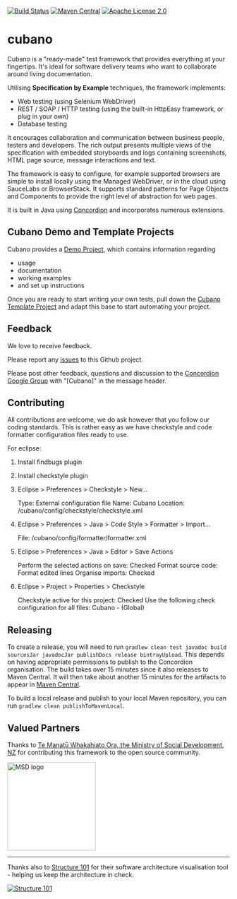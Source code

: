 [![Build Status](https://img.shields.io/travis/concordion/cubano.svg)](https://travis-ci.org/concordion/cubano)
[![Maven Central](https://img.shields.io/maven-central/v/org.concordion/cubano-concordion.svg)](http://search.maven.org/#search%7Cga%7C1%7Cg%3A%22org.concordion%22%20AND%20a%3A%22cubano-concordion%22)
[![Apache License 2.0](https://img.shields.io/badge/license-Apache%202.0-blue.svg)](http://www.apache.org/licenses/LICENSE-2.0.html)

# cubano

Cubano is a "ready-made" test framework that provides everything at your fingertips. It's ideal for software delivery teams who want to collaborate around living documentation.

Utilising __Specification by Example__ techniques, the framework implements:

* Web testing (using Selenium WebDriver)
* REST / SOAP / HTTP testing (using the built-in HttpEasy framework, or plug in your own)
* Database testing

It encourages collaboration and communication between business people, testers and developers. The rich output presents multiple views of the specification with embedded storyboards and logs containing screenshots, HTML page source, message interactions and text.

The framework is easy to configure, for example supported browsers are simple to install locally using the Managed WebDriver, or in the cloud using SauceLabs or BrowserStack. It supports standard patterns for Page Objects and Components to provide the right level of abstraction for web pages.

It is built in Java using [Concordion](https://concordion.org) and incorporates numerous extensions.

## Cubano Demo and Template Projects
Cubano provides a [Demo Project](https://github.com/concordion/cubano-demo#cubano-demo-project), which contains information regarding
* usage
* documentation
* working examples 
* and set up instructions 

Once you are ready to start writing your own tests, pull down the [Cubano Template Project](https://github.com/concordion/cubano-template) and adapt this base to start automating your project.

## Feedback

We love to receive feedback.

Please report any [issues](https://github.com/concordion/cubano/issues) to this Github project.

Please post other feedback, questions and discussion to the [Concordion Google Group](https://groups.google.com/forum/#!forum/concordion) with "[Cubano]" in the message header.


## Contributing

All contributions are welcome, we do ask however that you follow our coding standards.  This is rather easy as we have checkstyle and code formatter configuration files ready to use.

For eclipse:

1. Install findbugs plugin

1. Install checkstyle plugin

1. Eclipse > Preferences > Checkstyle > New...

    Type: External configuration file
    Name: Cubano
    Location: <workspace>/cubano/config/checkstyle/checkstyle.xml

1. Eclipse > Preferences > Java > Code Style > Formatter > Import...

	File: <workspace>/cubano/config/formatter/formatter.xml

1. Eclipse > Preferences > Java > Editor > Save Actions

	Perform the selected actions on save: Checked
	Format source code: Format edited lines
	Organise imports: Checked

1. Eclipse > Project > Properties > Checkstyle

	Checkstyle active for this project: Checked
	Use the following check configuration for all files: Cubano - (Global)

## Releasing

To create a release, you will need to run `gradlew clean test javadoc build sourcesJar javadocJar publishDocs release bintrayUpload`. This depends on having appropriate permissions to publish to the Concordion organisation. The build takes over 15 minutes since it also releases to Maven Central. It will then take about another 15 minutes for the artifacts to appear in [Maven Central](https://repo.maven.apache.org/maven2/org/concordion/). 

To build a local release and publish to your local Maven repository, you can run `gradlew clean publishToMavenLocal`.

## Valued Partners

Thanks to [Te Manatū Whakahiato Ora, the Ministry of Social Development, NZ](http://www.msd.govt.nz/) for contributing this framework to the open source community.

<img src="https://catalogue.data.govt.nz/uploads/group/2017-06-09-002021.456412image.jpg" alt="MSD logo" width="200"/>

---

Thanks also to [Structure 101](http://structure101.com/) for their software architecture visualisation tool - helping us keep the architecture in check. 

[![Structure 101](http://structure101.com/static-content/images/s101_170.png)](http://structure101.com/)
